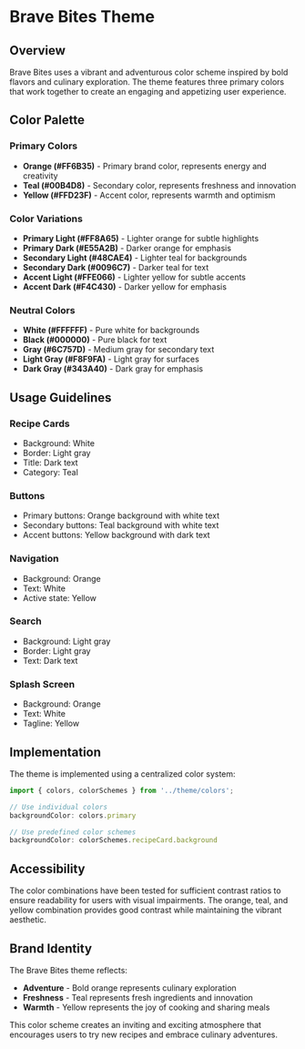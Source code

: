 # Brave Bites Theme

## Overview
Brave Bites uses a vibrant and adventurous color scheme inspired by bold flavors and culinary exploration. The theme features three primary colors that work together to create an engaging and appetizing user experience.

## Color Palette

### Primary Colors
- **Orange (#FF6B35)** - Primary brand color, represents energy and creativity
- **Teal (#00B4D8)** - Secondary color, represents freshness and innovation  
- **Yellow (#FFD23F)** - Accent color, represents warmth and optimism

### Color Variations
- **Primary Light (#FF8A65)** - Lighter orange for subtle highlights
- **Primary Dark (#E55A2B)** - Darker orange for emphasis
- **Secondary Light (#48CAE4)** - Lighter teal for backgrounds
- **Secondary Dark (#0096C7)** - Darker teal for text
- **Accent Light (#FFE066)** - Lighter yellow for subtle accents
- **Accent Dark (#F4C430)** - Darker yellow for emphasis

### Neutral Colors
- **White (#FFFFFF)** - Pure white for backgrounds
- **Black (#000000)** - Pure black for text
- **Gray (#6C757D)** - Medium gray for secondary text
- **Light Gray (#F8F9FA)** - Light gray for surfaces
- **Dark Gray (#343A40)** - Dark gray for emphasis

## Usage Guidelines

### Recipe Cards
- Background: White
- Border: Light gray
- Title: Dark text
- Category: Teal

### Buttons
- Primary buttons: Orange background with white text
- Secondary buttons: Teal background with white text
- Accent buttons: Yellow background with dark text

### Navigation
- Background: Orange
- Text: White
- Active state: Yellow

### Search
- Background: Light gray
- Border: Light gray
- Text: Dark text

### Splash Screen
- Background: Orange
- Text: White
- Tagline: Yellow

## Implementation

The theme is implemented using a centralized color system:

```javascript
import { colors, colorSchemes } from '../theme/colors';

// Use individual colors
backgroundColor: colors.primary

// Use predefined color schemes
backgroundColor: colorSchemes.recipeCard.background
```

## Accessibility

The color combinations have been tested for sufficient contrast ratios to ensure readability for users with visual impairments. The orange, teal, and yellow combination provides good contrast while maintaining the vibrant aesthetic.

## Brand Identity

The Brave Bites theme reflects:
- **Adventure** - Bold orange represents culinary exploration
- **Freshness** - Teal represents fresh ingredients and innovation
- **Warmth** - Yellow represents the joy of cooking and sharing meals

This color scheme creates an inviting and exciting atmosphere that encourages users to try new recipes and embrace culinary adventures.






